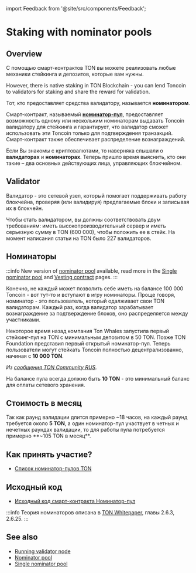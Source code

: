 import Feedback from '@site/src/components/Feedback';

# Staking with nominator pools

## Overview

С помощью смарт-контрактов TON вы можете реализовать любые механики стейкинга и депозитов, которые вам нужны.

However, there is native staking in TON Blockchain - you can lend Toncoin to validators for staking and share the reward for validation.

Тот, кто предоставляет средства валидатору, называется **номинатором**.

Смарт-контракт, называемый [**номинатор-пул**](/v3/documentation/smart-contracts/contracts-specs/nominator-pool), предоставляет возможность одному или нескольким номинаторам выдавать Toncoin валидатору для стейкинга и гарантирует, что валидатор сможет использовать эти Toncoin только для подтверждения транзакций. Смарт-контракт также обеспечивает распределение вознаграждений.

Если Вы знакомы с криптовалютами, то наверняка слышали о **валидаторах** и **номинаторах**. Теперь пришло время выяснить, кто они такие – два основных действующих лица, управляющих блокчейном.

## Validator

Валидатор - это сетевой узел, который помогает поддерживать работу блокчейна, проверяя (или валидируя) предлагаемые блоки и записывая их в блокчейн.

Чтобы стать валидатором, вы должны соответствовать двум требованиям: иметь высокопроизводительный сервер и иметь серьезную сумму в TON (600 000), чтобы положить ее в стейк. На момент написания статьи на TON было 227 валидаторов.

## Номинаторы

:::info
New version of [nominator pool](/v3/documentation/smart-contracts/contracts-specs/nominator-pool/) available, read more in the [Single nominator pool](/v3/documentation/smart-contracts/contracts-specs/single-nominator-pool/) and [Vesting contract](/v3/documentation/smart-contracts/contracts-specs/vesting-contract/) pages.
:::

Конечно, не каждый может позволить себе иметь на балансе 100 000 Toncoin - вот тут-то и вступают в игру номинаторы. Проще говоря, номинатор - это пользователь, который одалживает свои TON валидаторам. Каждый раз, когда валидатор зарабатывает вознаграждение за подтверждение блоков, оно распределяется между участниками.

Некоторое время назад компания Ton Whales запустила первый стейкинг-пул на TON с минимальным депозитом в 50 TON. Позже TON Foundation представил первый открытый номинатор-пул. Теперь пользователи могут стейкать Toncoin полностью децентрализованно, начиная с **10 000 TON**.

_Из [сообщения TON Community RUS](https://t.me/toncoin_rus/362)._

На балансе пула всегда должно быть **10 TON** - это минимальный баланс для оплаты сетевого хранения.

## Стоимость в месяц

Так как раунд валидации длится примерно ~18 часов, на каждый раунд требуется около **5 TON**, а один номинатор-пул участвует в четных и нечетных раундах валидации, то для работы пула потребуется примерно **~105 TON в месяц**.

## Как принять участие?

- [Список номинатор-пулов TON](https://tonvalidators.org/)

## Исходный код

- [Исходный код смарт-контракта Номинатор-пул](https://github.com/ton-blockchain/nominator-pool)

:::info
Теория номинаторов описана в [TON Whitepaper](https://docs.ton.org/ton.pdf), главы 2.6.3, 2.6.25.
:::

## See also

- [Running validator node](/v3/guidelines/nodes/running-nodes/validator-node)
- [Nominator pool](/v3/documentation/smart-contracts/contracts-specs/nominator-pool/)
- [Single nominator pool](/v3/documentation/smart-contracts/contracts-specs/single-nominator-pool/)
  <Feedback />

